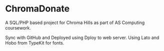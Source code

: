 ChromaDonate
============

A SQL/PHP based project for Chroma Hills as part of AS Computing coursework.

Sync with GitHub and Deployed using Dploy to web server.
Using Lato and Hobo from TypeKit for fonts.